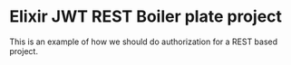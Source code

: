 # Elixir JWT REST Boiler plate project

This is an example of how we should do authorization for a REST based project.
